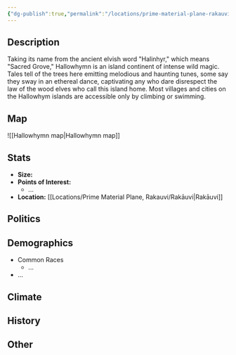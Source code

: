 ```yaml
---
{"dg-publish":true,"permalink":"/locations/prime-material-plane-rakauvi/hallowhymn/hallowhymn/","tags":["Location","Continent"]}
---
```


## Description
Taking its name from the ancient elvish word "Halinhyr," which means "Sacred Grove," Hallowhymn is an island continent of intense wild magic. Tales tell of the trees here emitting melodious and haunting tunes, some say they sway in an ethereal dance, captivating any who dare disrespect the law of the wood elves who call this island home. Most villages and cities on the Hallowhym islands are accessible only by climbing or swimming.
## Map
![[Hallowhymn map\|Hallowhymn map]]
## Stats
- **Size:** 
- **Points of Interest:**
    - ...
- **Location:** [[Locations/Prime Material Plane, Rakauvi/Rakāuvi\|Rakāuvi]]

## Politics

## Demographics
- Common Races
    - ...
- ...

## Climate

## History

## Other 